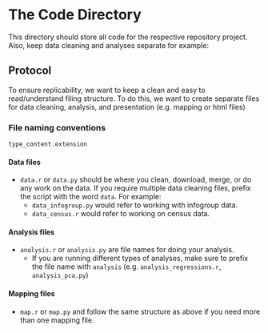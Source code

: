 # The Code Directory

This directory should store all code for the respective repository project. Also, keep data cleaning and analyses separate for example:  

## Protocol

To ensure replicability, we want to keep a clean and easy to read/understand filing structure. To do this, we want to create separate files for data cleaning, analysis, and presentation (e.g. mapping or html files) 

### File naming conventions

`type_content.extension`

#### Data files
* `data.r` or `data.py` should be where you clean, download, merge, or do any work on the data. If you require multiple data cleaning files, prefix the script with the word `data`. For example: 
	* `data_infogroup.py` would refer to working with infogroup data.
	* `data_census.r` would refer to working on census data.

#### Analysis files
* `analysis.r` or `analysis.py` are file names for doing your analysis. 
	* If you are running different types of analyses, make sure to prefix the file name with `analysis` (e.g. `analysis_regressions.r`, `analysis_pca.py`)

#### Mapping files
* `map.r` or `map.py` and follow the same structure as above if you need more than one mapping file. 